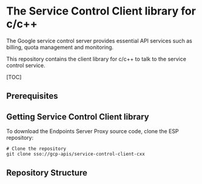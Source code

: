 # The Service Control Client library for c/c++ #

The Google service control server provides essential API services
such as billing, quota management and monitoring.

This repository contains the client library for c/c++ to talk to
the service control service.

[TOC]


## Prerequisites ##


## Getting Service Control Client library ##

To download the Endpoints Server Proxy source code, clone the ESP repository:

    # Clone the repository
    git clone sso://gcp-apis/service-control-client-cxx

## Repository Structure ##



